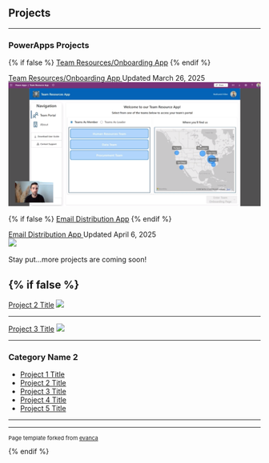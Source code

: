 ## Projects


---

### PowerApps Projects
{% if false %}
[Team Resources/Onboarding App](/pages/TeamResourcesApp) 
{% endif %}
<div class="project-row">
  <a href="/pages/TeamResourcesApp" class="project-link">
    Team Resources/Onboarding App
  </a>
  <span class="project-date">
    Updated March 26, 2025
  </span>
</div>

 <a href="/pages/TeamResourcesApp">
 <img src="images/screenshots/ThumbnailResourceApp.png?raw=true"/>
</a>

{% if false %}
[Email Distribution App](/pages/EmailDistributionApp) 
{% endif %}
<div class="project-row">
  <a href="/pages/EmailDistributionApp" class="project-link">
    Email Distribution App
  </a>
  <span class="project-date">
    Updated April 6, 2025
  </span>
</div>

<a href="/pages/EmailDistributionApp">
  <img id="emailAppImage" src="images/screenshots/UserPicture.jpg" style="max-width: 100%; height: auto;" />
</a>

<script>
  const images = [
    "images/screenshots/UserPicture.jpg",
    "images/dummy_thumbnail.jpg"
  ];
  let index = 0;

  setInterval(() => {
    index = (index + 1) % images.length;
    document.getElementById("emailAppImage").src = images[index];
  }, 5000);
</script>
Stay put...more projects are coming soon!

{% if false %}
---
[Project 2 Title](/pdf/sample_presentation.pdf)
<img src="images/dummy_thumbnail.jpg?raw=true"/>


---
[Project 3 Title](http://example.com/)
<img src="images/dummy_thumbnail.jpg?raw=true"/>

---

### Category Name 2

- [Project 1 Title](http://example.com/)
- [Project 2 Title](http://example.com/)
- [Project 3 Title](http://example.com/)
- [Project 4 Title](http://example.com/)
- [Project 5 Title](http://example.com/)

---




---
<p style="font-size:11px">Page template forked from <a href="https://github.com/evanca/quick-portfolio">evanca</a></p>
{% endif %}
<!-- Remove above link if you don't want to attibute -->
